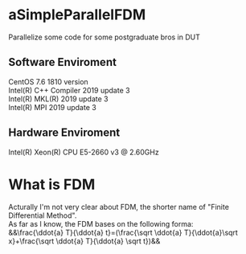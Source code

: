 # aSimpleParallelFDM
Parallelize some code for some postgraduate bros in DUT  

## Software Enviroment
CentOS 7.6 1810 version  
Intel(R) C++ Compiler 2019 update 3  
Intel(R) MKL(R) 2019 update 3  
Intel(R) MPI 2019 update 3  

## Hardware Enviroment
Intel(R) Xeon(R) CPU E5-2660 v3 @ 2.60GHz  

# What is FDM
Acturally I'm not very clear about FDM, the shorter name of "Finite Differential Method".  
As far as I know, the FDM bases on the following forma:  
&&\frac{\ddot{a} T}{\ddot{a} t}=(\frac{\sqrt \ddot{a} T}{\ddot{a}\sqrt x}+\frac{\sqrt \ddot{a} T}{\ddot{a} \sqrt t})&&
